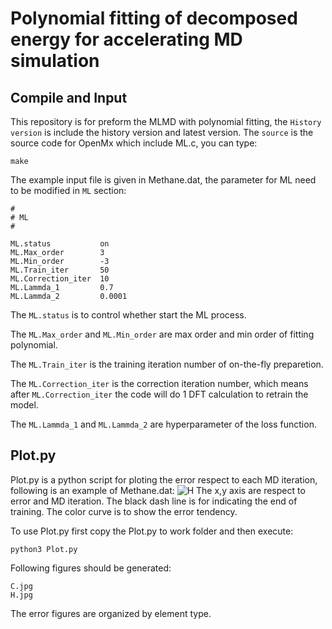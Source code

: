 # Polynomial fitting of decomposed energy for accelerating MD simulation

## Compile and Input

This repository is for preform the MLMD with polynomial fitting, the `History version` is include the history version and latest version. The `source` is the source code for OpenMx which include ML.c, you can type:

```
make
```

The example input file is given in Methane.dat, the parameter for ML need to be modified in `ML` section:

```
#
# ML
#

ML.status           on
ML.Max_order        3
ML.Min_order        -3
ML.Train_iter       50
ML.Correction_iter  10
ML.Lammda_1         0.7
ML.Lammda_2         0.0001
```
The `ML.status` is to control whether start the ML process.

The `ML.Max_order` and `ML.Min_order` are max order and min order of fitting polynomial.

The `ML.Train_iter` is the training iteration number of on-the-fly preparetion.

The `ML.Correction_iter` is the correction iteration number, which means after `ML.Correction_iter` the code will do 1 DFT calculation to retrain the model.

The `ML.Lammda_1` and `ML.Lammda_2` are hyperparameter of the loss function.

## Plot.py

Plot.py is a python script for ploting the error respect to each MD iteration, following is an example of Methane.dat:
![H](https://user-images.githubusercontent.com/66453357/155910297-5621015a-f73b-4837-8331-360e44703ddb.jpg)
The x,y axis are respect to error and MD iteration. The black dash line is for indicating the end of training. The color curve is to show the error tendency.

To use Plot.py first copy the Plot.py to work folder and then execute:
```
python3 Plot.py
```
Following figures should be generated:
```
C.jpg
H.jpg
```
The error figures are organized by element type.
